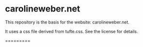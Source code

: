 carolineweber.net
=========
This repository is the basis for the website: carolineweber.net.

It uses a css file derived from tufte.css. See the license for details.


=========
